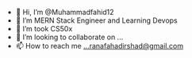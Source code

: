- 👋 Hi, I’m @Muhammadfahid12
- 👀 I’m MERN Stack Engineer and Learning Devops
- 🌱 I’m took CS50x
- 💞️ I’m looking to collaborate on ...
- 📫 How to reach me ...ranafahadirshad@gmail.com

<!---
Muhammadfahid12/Muhammadfahid12 is a ✨ special ✨ repository because its `README.md` (this file) appears on your GitHub profile.
You can click the Preview link to take a look at your changes.
--->
